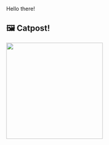 Hello there!



## 🖼️ Catpost!

<sub>
    <img src="https://cdn2.thecatapi.com/images/MTU0NzgwMA.jpg" height="256">
</sub>

